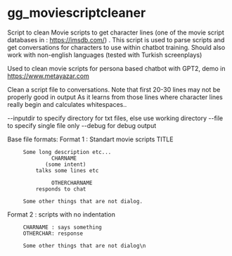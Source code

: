 # gg_moviescriptcleaner
Script to clean Movie scripts to get character lines (one of the movie script databases in : https://imsdb.com/) .
This script is used to parse scripts and get conversations for characters to use within chatbot training. 
Should also work with non-english languages (tested with Turkish screenplays)

Used to clean movie scripts for persona based chatbot with GPT2, demo in https://www.metayazar.com

Clean a script file to conversations.
Note that first 20-30 lines may not be properly good in output
As it learns from those lines where character lines really begin
and calculates whitespaces.. 

--inputdir  to specify directory for txt files, else use working directory
--file   to specify single file only
--debug  for debug output

Base file formats:
Format 1 :    Standart movie scripts 
                  TITLE

         Some long description etc... 
                  CHARNAME
                (some intent)
             talks some lines etc

                  OTHERCHARNAME
             responds to chat

         Some other things that are not dialog.

Format 2  :  scripts with no indentation

         CHARNAME : says something
         OTHERCHAR: response

         Some other things that are not dialog\n
